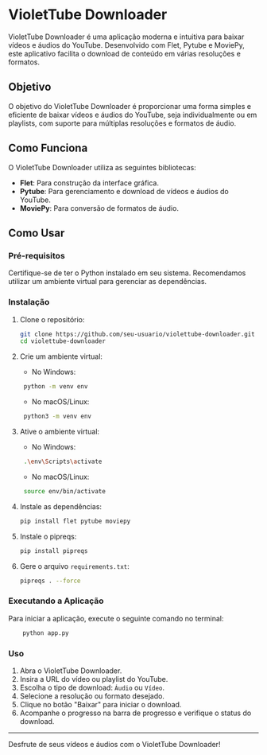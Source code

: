 # VioletTube Downloader

VioletTube Downloader é uma aplicação moderna e intuitiva para baixar vídeos e áudios do YouTube. Desenvolvido com Flet, Pytube e MoviePy, este aplicativo facilita o download de conteúdo em várias resoluções e formatos.

## Objetivo

O objetivo do VioletTube Downloader é proporcionar uma forma simples e eficiente de baixar vídeos e áudios do YouTube, seja individualmente ou em playlists, com suporte para múltiplas resoluções e formatos de áudio.

## Como Funciona

O VioletTube Downloader utiliza as seguintes bibliotecas:

- **Flet**: Para construção da interface gráfica.
- **Pytube**: Para gerenciamento e download de vídeos e áudios do YouTube.
- **MoviePy**: Para conversão de formatos de áudio.

## Como Usar

### Pré-requisitos

Certifique-se de ter o Python instalado em seu sistema. Recomendamos utilizar um ambiente virtual para gerenciar as dependências.

### Instalação

1. Clone o repositório:
   ```bash
   git clone https://github.com/seu-usuario/violettube-downloader.git
   cd violettube-downloader
   ```
2. Crie um ambiente virtual:
   - No Windows:
    ```bash
     python -m venv env
    ```
   - No macOS/Linux:
    ```bash
     python3 -m venv env
    ```

3. Ative o ambiente virtual:
   - No Windows:
    ```bash
     .\env\Scripts\activate
    ```
   - No macOS/Linux:
    ```bash
     source env/bin/activate
    ```

4. Instale as dependências:
   ```bash
   pip install flet pytube moviepy
   ```

5. Instale o pipreqs:
   ```bash
   pip install pipreqs
   ```

6. Gere o arquivo `requirements.txt`:
   ```bash
   pipreqs . --force
   ```

### Executando a Aplicação

Para iniciar a aplicação, execute o seguinte comando no terminal:
    
```bash
    python app.py 
```

### Uso

1. Abra o VioletTube Downloader.
2. Insira a URL do vídeo ou playlist do YouTube.
3. Escolha o tipo de download: `Áudio` ou `Vídeo`.
4. Selecione a resolução ou formato desejado.
5. Clique no botão "Baixar" para iniciar o download.
6. Acompanhe o progresso na barra de progresso e verifique o status do download.

---

Desfrute de seus vídeos e áudios com o VioletTube Downloader!

